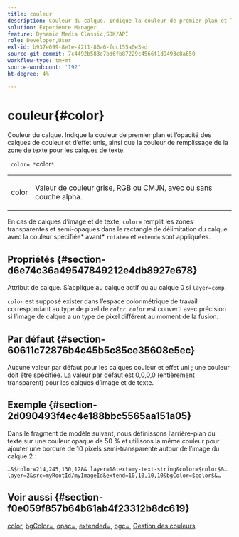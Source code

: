 ```yaml
---
title: couleur
description: Couleur du calque. Indique la couleur de premier plan et l’opacité des calques de couleur et d’effet unis, ainsi que la couleur de remplissage de la zone de texte pour les calques de texte.
solution: Experience Manager
feature: Dynamic Media Classic,SDK/API
role: Developer,User
exl-id: b937e699-8e1e-4211-86a6-fdc155a0e3ed
source-git-commit: 7c4492b583e7bd6fb87229c4566f1d9493c8a650
workflow-type: tm+mt
source-wordcount: '192'
ht-degree: 4%

---
```


# couleur{#color}

Couleur du calque. Indique la couleur de premier plan et l’opacité des calques de couleur et d’effet unis, ainsi que la couleur de remplissage de la zone de texte pour les calques de texte.

` color= *`color`*`

<table id="simpletable_68645167998A42229CEF858909FD447E"> 
 <tr class="strow"> 
  <td class="stentry"> <p> <span class="codeph"> <span class="varname"> color </span> </span> </p> </td> 
  <td class="stentry"> <p>Valeur de couleur grise, RGB ou CMJN, avec ou sans couche alpha. </p> </td> 
 </tr> 
</table>

En cas de calques d’image et de texte, `color=` remplit les zones transparentes et semi-opaques dans le rectangle de délimitation du calque avec la couleur spécifiée* avant* `rotate=` et `extend=` sont appliquées.

## Propriétés {#section-d6e74c36a49547849212e4db8927e678}

Attribut de calque. S’applique au calque actif ou au calque 0 si `layer=comp`.

*`color`* est supposé exister dans l’espace colorimétrique de travail correspondant au type de pixel de *`color`*. *`color`* est converti avec précision si l’image de calque a un type de pixel différent au moment de la fusion.

## Par défaut {#section-60611c72876b4c45b5c85ce35608e5ec}

Aucune valeur par défaut pour les calques couleur et effet uni ; une couleur doit être spécifiée. La valeur par défaut est 0,0,0,0 (entièrement transparent) pour les calques d’image et de texte.

## Exemple {#section-2d090493f4ec4e188bbc5565aa151a05}

Dans le fragment de modèle suivant, nous définissons l’arrière-plan du texte sur une couleur opaque de 50 % et utilisons la même couleur pour ajouter une bordure de 10 pixels semi-transparente autour de l’image du calque 2 :

`…&$color=214,245,130,128& layer=1&text=my-text-string&color=$color$&… layer=2&src=myRootId/myImageId&extend=10,10,10,10&bgColor=$color$&…`

## Voir aussi {#section-f0e059f857b64b61ab4f23312b8dc619}

[color](../../../../../is-api/http-ref/image-serving-api-ref/c-http-protocol-reference/c-data-types/r-is-http-color.md#reference-0fdb264a3aed4bd78451bb55311f6e93), [bgColor=](../../../../../is-api/http-ref/image-serving-api-ref/c-http-protocol-reference/c-command-reference/r-bgcolor.md#reference-441371ba4ef54fe781887c5ae448f6ab), [opac=](../../../../../is-api/http-ref/image-serving-api-ref/c-http-protocol-reference/c-command-reference/r-opac.md#reference-d2269b51aca34599a08d0a46ee5c27e5), [extended=](../../../../../is-api/http-ref/image-serving-api-ref/c-http-protocol-reference/c-command-reference/r-extend.md#reference-7e9156beb285459d830e2d56782a74ac), [bgc=](../../../../../is-api/http-ref/image-serving-api-ref/c-http-protocol-reference/c-command-reference/r-bgc.md#reference-53376175f617446fbe5c69120f834b88), [Gestion des couleurs](../../../../../is-api/http-ref/image-serving-api-ref/c-http-protocol-reference/c-syntax-and-features/r-color-management.md#reference-c7e4a72d589145189f7e4bcb6b4544d7)
